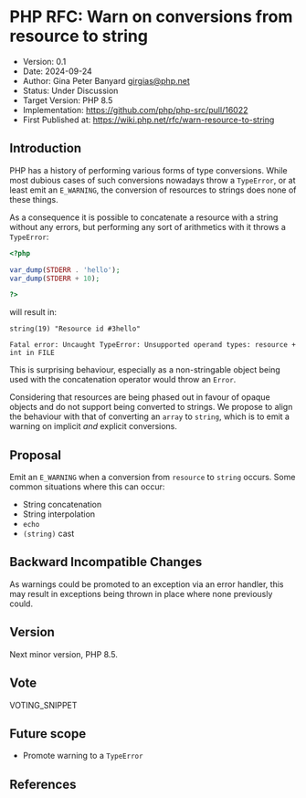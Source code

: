 # PHP RFC: Warn on conversions from resource to string

- Version: 0.1
- Date: 2024-09-24
- Author: Gina Peter Banyard <girgias@php.net>
- Status: Under Discussion
- Target Version: PHP 8.5
- Implementation: https://github.com/php/php-src/pull/16022
- First Published at: https://wiki.php.net/rfc/warn-resource-to-string

## Introduction

PHP has a history of performing various forms of type conversions.
While most dubious cases of such conversions nowadays throw a `TypeError`,
or at least emit an `E_WARNING`, the conversion of resources to strings
does none of these things.

As a consequence it is possible to concatenate a resource with a string without any errors,
but performing any sort of arithmetics with it throws a `TypeError`:

```php
<?php

var_dump(STDERR . 'hello');
var_dump(STDERR + 10);

?>
```
will result in:
```text
string(19) "Resource id #3hello"

Fatal error: Uncaught TypeError: Unsupported operand types: resource + int in FILE
```

This is surprising behaviour, especially as a non-stringable object being used with
the concatenation operator would throw an `Error`.

Considering that resources are being phased out in favour of opaque objects
and do not support being converted to strings.
We propose to align the behaviour with that of converting an `array` to `string`,
which is to emit a warning on implicit *and* explicit conversions.

## Proposal

Emit an `E_WARNING` when a conversion from `resource` to `string` occurs.
Some common situations where this can occur:

- String concatenation
- String interpolation
- `echo`
- `(string)` cast

## Backward Incompatible Changes

As warnings could be promoted to an exception via an error handler,
this may result in exceptions being thrown in place where none previously could. 

## Version

Next minor version, PHP 8.5.

## Vote

VOTING_SNIPPET

## Future scope

- Promote warning to a `TypeError`

## References

